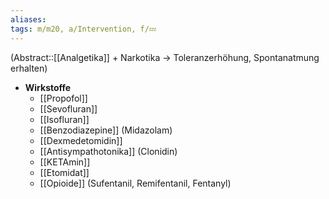 ```yaml
---
aliases: 
tags: m/m20, a/Intervention, f/💤
---
```

(Abstract::[[Analgetika]] + Narkotika → Toleranzerhöhung, Spontanatmung erhalten)
- **Wirkstoffe**
	- [[Propofol]]
	- [[Sevofluran]]
	- [[Isofluran]]
	- [[Benzodiazepine]] (Midazolam)
	- [[Dexmedetomidin]]
	- [[Antisympathotonika]] (Clonidin)
	- [[KETAmin]]
	- [[Etomidat]]
	- [[Opioide]] (Sufentanil, Remifentanil, Fentanyl)
